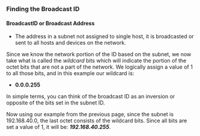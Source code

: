### Finding the Broadcast ID

#### BroadcastID or Broadcast Address
* The address in a subnet not assigned to single host, it is broadcasted or sent to all hosts and devices on the network.


Since we know the network portion of the ID based on the subnet, we now take what is called the *wildcard* bits which will indicate the portion of the octet bits that are not a part of the network. We logically assign a value of 1 to all those bits, and in this example our wildcard is:
* **0.0.0.255**

In simple terms, you can think of the broadcast ID as an inversion or opposite of the bits set in the subnet ID.

Now using our example from the previous page, since the subnet is 192.168.40.0, the last octet consists of the wildcard bits. Since all bits are set a value of 1, it will be: ***192.168.40.255***.
